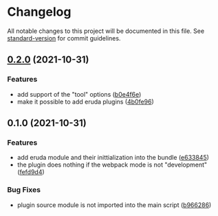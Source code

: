 # Changelog

All notable changes to this project will be documented in this file. See [standard-version](https://github.com/conventional-changelog/standard-version) for commit guidelines.

## [0.2.0](https://github.com/Spomni/eruda-loader/compare/v0.1.0...v0.2.0) (2021-10-31)


### Features

* add support of the "tool" options ([b0e4f6e](https://github.com/Spomni/eruda-loader/commit/b0e4f6e8949bb515dbb6ec01711abd09ec772ac6))
* make it possible to add eruda plugins ([4b0fe96](https://github.com/Spomni/eruda-loader/commit/4b0fe96851a5b894159198532c701ec4eb4bd408))

## 0.1.0 (2021-10-31)


### Features

* add eruda module and their inittialization into the bundle ([e633845](https://github.com/Spomni/eruda-loader/commit/e6338459b8d0176686a44f11d014b186fc519ee5))
* the plugin does nothing if the webpack mode is not "development" ([fefd9d4](https://github.com/Spomni/eruda-loader/commit/fefd9d4728529f86edf74d73f8c32f50df73f635))


### Bug Fixes

* plugin source module is not imported into the main script ([b966286](https://github.com/Spomni/eruda-loader/commit/b966286b3aacfe744389a68f4092a4ec74f6633c))
